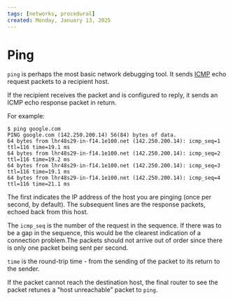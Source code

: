 ```yaml
---
tags: [networks, procedural]
created: Monday, January 13, 2025
---
```


# Ping

`ping` is perhaps the most basic network debugging tool. It sends
[ICMP](./ICMP_Protocol.md) echo request packets to a recipient host.

If the recipient receives the packet and is configured to reply, it sends an
ICMP echo response packet in return.

For example:

```
$ ping google.com
PING google.com (142.250.200.14) 56(84) bytes of data.
64 bytes from lhr48s29-in-f14.1e100.net (142.250.200.14): icmp_seq=1 ttl=116 time=19.1 ms
64 bytes from lhr48s29-in-f14.1e100.net (142.250.200.14): icmp_seq=2 ttl=116 time=19.2 ms
64 bytes from lhr48s29-in-f14.1e100.net (142.250.200.14): icmp_seq=3 ttl=116 time=19.1 ms
64 bytes from lhr48s29-in-f14.1e100.net (142.250.200.14): icmp_seq=4 ttl=116 time=21.1 ms
```

The first indicates the IP address of the host you are pinging (once per second,
by default). The subsequent lines are the response packets, echoed back from
this host.

The `icmp_seq` is the number of the request in the sequence. If there was to be
a gap in the sequence, this would be the clearest indication of a connection
problem.The packets should not arrive out of order since there is only one
packet being sent per second.

`time` is the round-trip time - from the sending of the packet to its return to
the sender.

If the packet cannot reach the destination host, the final router to see the
packet retunes a "host unreachable" packet to `ping`.
